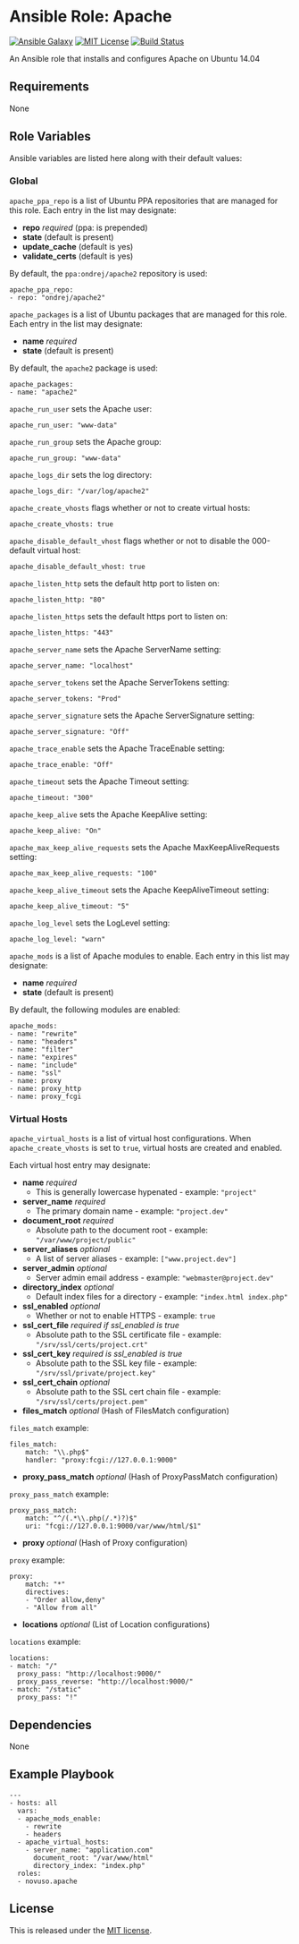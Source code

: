 # Ansible Role: Apache

[![Ansible Galaxy](http://img.shields.io/badge/galaxy-novuso.apache-000000.svg)](https://galaxy.ansible.com/list#/roles/3813)
[![MIT License](http://img.shields.io/badge/license-MIT-003399.svg)](http://opensource.org/licenses/MIT)
[![Build Status](https://travis-ci.org/novuso/ansible-role-apache.svg)](https://travis-ci.org/novuso/ansible-role-apache)

An Ansible role that installs and configures Apache on Ubuntu 14.04

## Requirements

None

## Role Variables

Ansible variables are listed here along with their default values:

### Global

`apache_ppa_repo` is a list of Ubuntu PPA repositories that are managed for
this role. Each entry in the list may designate:

* **repo** *required* (ppa: is prepended)
* **state** (default is present)
* **update_cache** (default is yes)
* **validate_certs** (default is yes)

By default, the `ppa:ondrej/apache2` repository is used:

    apache_ppa_repo:
    - repo: "ondrej/apache2"

`apache_packages` is a list of Ubuntu packages that are managed for this role.
Each entry in the list may designate:

* **name** *required*
* **state** (default is present)

By default, the `apache2` package is used:

    apache_packages:
    - name: "apache2"

`apache_run_user` sets the Apache user:

    apache_run_user: "www-data"

`apache_run_group` sets the Apache group:

    apache_run_group: "www-data"

`apache_logs_dir` sets the log directory:

    apache_logs_dir: "/var/log/apache2"

`apache_create_vhosts` flags whether or not to create virtual hosts:

    apache_create_vhosts: true

`apache_disable_default_vhost` flags whether or not to disable the 000-default
virtual host:

    apache_disable_default_vhost: true


`apache_listen_http` sets the default http port to listen on:

    apache_listen_http: "80"

`apache_listen_https` sets the default https port to listen on:

    apache_listen_https: "443"

`apache_server_name` sets the Apache ServerName setting:

    apache_server_name: "localhost"

`apache_server_tokens` set the Apache ServerTokens setting:

    apache_server_tokens: "Prod"

`apache_server_signature` sets the Apache ServerSignature setting:

    apache_server_signature: "Off"

`apache_trace_enable` sets the Apache TraceEnable setting:

    apache_trace_enable: "Off"

`apache_timeout` sets the Apache Timeout setting:

    apache_timeout: "300"

`apache_keep_alive` sets the Apache KeepAlive setting:

    apache_keep_alive: "On"

`apache_max_keep_alive_requests` sets the Apache MaxKeepAliveRequests setting:

    apache_max_keep_alive_requests: "100"

`apache_keep_alive_timeout` sets the Apache KeepAliveTimeout setting:

    apache_keep_alive_timeout: "5"

`apache_log_level` sets the LogLevel setting:

    apache_log_level: "warn"

`apache_mods` is a list of Apache modules to enable. Each entry in this list
may designate:

* **name** *required*
* **state** (default is present)

By default, the following modules are enabled:

    apache_mods:
    - name: "rewrite"
    - name: "headers"
    - name: "filter"
    - name: "expires"
    - name: "include"
    - name: "ssl"
    - name: proxy
    - name: proxy_http
    - name: proxy_fcgi

### Virtual Hosts

`apache_virtual_hosts` is a list of virtual host configurations. When
`apache_create_vhosts` is set to `true`, virtual hosts are created and enabled.

Each virtual host entry may designate:

* **name** *required*
    * This is generally lowercase hypenated - example: `"project"`
* **server_name** *required*
    * The primary domain name - example: `"project.dev"`
* **document_root** *required*
    * Absolute path to the document root - example: `"/var/www/project/public"`
* **server_aliases** *optional*
    * A list of server aliases - example: `["www.project.dev"]`
* **server_admin** *optional*
    * Server admin email address - example: `"webmaster@project.dev"`
* **directory_index** *optional*
    * Default index files for a directory - example: `"index.html index.php"`
* **ssl_enabled** *optional*
    * Whether or not to enable HTTPS - example: `true`
* **ssl_cert_file** *required if ssl_enabled is true*
    * Absolute path to the SSL certificate file - example: `"/srv/ssl/certs/project.crt"`
* **ssl_cert_key** *required is ssl_enabled is true*
    * Absolute path to the SSL key file - example: `"/srv/ssl/private/project.key"`
* **ssl_cert_chain** *optional*
    * Absolute path to the SSL cert chain file - example: `"/srv/ssl/certs/project.pem"`
* **files_match** *optional* (Hash of FilesMatch configuration)

`files_match` example:

    files_match:
        match: "\\.php$"
        handler: "proxy:fcgi://127.0.0.1:9000"

* **proxy_pass_match** *optional* (Hash of ProxyPassMatch configuration)

`proxy_pass_match` example:

    proxy_pass_match:
        match: "^/(.*\\.php(/.*)?)$"
        uri: "fcgi://127.0.0.1:9000/var/www/html/$1"

* **proxy** *optional* (Hash of Proxy configuration)

`proxy` example:

    proxy:
        match: "*"
        directives:
        - "Order allow,deny"
        - "Allow from all"

* **locations** *optional* (List of Location configurations)

`locations` example:

    locations:
    - match: "/"
      proxy_pass: "http://localhost:9000/"
      proxy_pass_reverse: "http://localhost:9000/"
    - match: "/static"
      proxy_pass: "!"

## Dependencies

None

## Example Playbook

    ---
    - hosts: all
      vars:
      - apache_mods_enable:
        - rewrite
        - headers
      - apache_virtual_hosts:
        - server_name: "application.com"
          document_root: "/var/www/html"
          directory_index: "index.php"
      roles:
      - novuso.apache

## License

This is released under the [MIT license](http://opensource.org/licenses/MIT).
